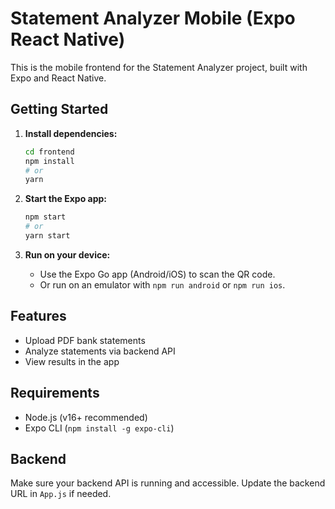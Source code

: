 # Statement Analyzer Mobile (Expo React Native)

This is the mobile frontend for the Statement Analyzer project, built with Expo and React Native.

## Getting Started

1. **Install dependencies:**
   ```sh
   cd frontend
   npm install
   # or
   yarn
   ```

2. **Start the Expo app:**
   ```sh
   npm start
   # or
   yarn start
   ```

3. **Run on your device:**
   - Use the Expo Go app (Android/iOS) to scan the QR code.
   - Or run on an emulator with `npm run android` or `npm run ios`.

## Features
- Upload PDF bank statements
- Analyze statements via backend API
- View results in the app

## Requirements
- Node.js (v16+ recommended)
- Expo CLI (`npm install -g expo-cli`)

## Backend
Make sure your backend API is running and accessible. Update the backend URL in `App.js` if needed. 